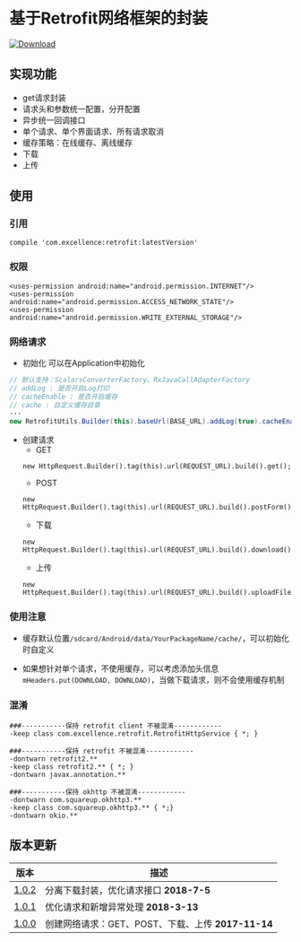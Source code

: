 # 基于Retrofit网络框架的封装

[![Download][icon_download]][download]

## 实现功能
* get请求封装
* 请求头和参数统一配置，分开配置
* 异步统一回调接口
* 单个请求、单个界面请求、所有请求取消
* 缓存策略：在线缓存、离线缓存
* 下载
* 上传

## 使用

### 引用
```
compile 'com.excellence:retrofit:latestVersion'
```

### 权限
```
<uses-permission android:name="android.permission.INTERNET"/>
<uses-permission android:name="android.permission.ACCESS_NETWORK_STATE"/>
<uses-permission android:name="android.permission.WRITE_EXTERNAL_STORAGE"/>
```

### 网络请求

* 初始化
可以在Application中初始化
```java
// 默认支持：ScalarsConverterFactory、RxJavaCallAdapterFactory
// addLog : 是否开启Log打印
// cacheEnable : 是否开启缓存
// cache : 自定义缓存目录
···
new RetrofitUtils.Builder(this).baseUrl(BASE_URL).addLog(true).cacheEnable(true).build();
```

* 创建请求
    * GET
    ```
    new HttpRequest.Builder().tag(this).url(REQUEST_URL).build().get();
    ```
    * POST
    ```
    new HttpRequest.Builder().tag(this).url(REQUEST_URL).build().postForm();
    ```
    * 下载
    ```
    new HttpRequest.Builder().tag(this).url(REQUEST_URL).build().download();
    ```
    * 上传
    ```
    new HttpRequest.Builder().tag(this).url(REQUEST_URL).build().uploadFile();
    ```

### 使用注意

* 缓存默认位置`/sdcard/Android/data/YourPackageName/cache/`，可以初始化时自定义

* 如果想针对单个请求，不使用缓存，可以考虑添加头信息`mHeaders.put(DOWNLOAD, DOWNLOAD)`，当做下载请求，则不会使用缓存机制

### 混淆

```
###-----------保持 retrofit client 不被混淆------------
-keep class com.excellence.retrofit.RetrofitHttpService { *; }

###-----------保持 retrofit 不被混淆------------
-dontwarn retrofit2.**
-keep class retrofit2.** { *; }
-dontwarn javax.annotation.**

###-----------保持 okhttp 不被混淆------------
-dontwarn com.squareup.okhttp3.**
-keep class com.squareup.okhttp3.** { *;}
-dontwarn okio.**
```

## 版本更新

| 版本 | 描述 |
| --- | ---- |
| [1.0.2][RetrofitClient1.0.2] | 分离下载封装，优化请求接口 **2018-7-5** |
| [1.0.1][RetrofitClient1.0.1] | 优化请求和新增异常处理 **2018-3-13** |
| [1.0.0][RetrofitClient1.0.0] | 创建网络请求：GET、POST、下载、上传 **2017-11-14** |

<!-- 网站链接 -->

[download]:https://bintray.com/veizhang/maven/retrofit/_latestVersion "Latest version"

<!-- 图片链接 -->

[icon_download]:https://api.bintray.com/packages/veizhang/maven/retrofit/images/download.svg

<!-- 版本 -->

[RetrofitClient1.0.2]:https://bintray.com/veizhang/maven/retrofit/1.0.2
[RetrofitClient1.0.1]:https://bintray.com/veizhang/maven/retrofit/1.0.1
[RetrofitClient1.0.0]:https://bintray.com/veizhang/maven/retrofit/1.0.0
